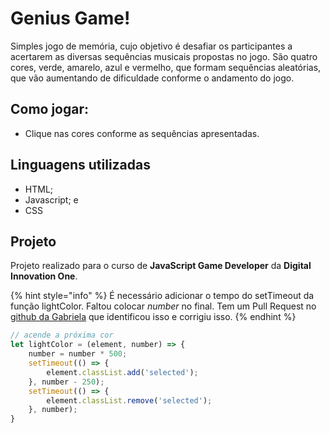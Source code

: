 # Genius Game!
Simples jogo de memória, cujo objetivo é desafiar os participantes a acertarem as diversas sequências musicais propostas no jogo. São quatro cores, verde, amarelo, azul e vermelho, que formam sequências aleatórias, que vão aumentando de dificuldade conforme o andamento do jogo.

## Como jogar:
* Clique nas cores conforme as sequências apresentadas.

## Linguagens utilizadas
* HTML;
* Javascript; e
* CSS

## Projeto
Projeto realizado para o curso de **JavaScript Game Developer** da **Digital Innovation One**.


{% hint style="info" %}
É necessário adicionar o tempo do setTimeout da função lightColor. Faltou colocar _number_ no final. Tem um Pull Request no [github da Gabriela](https://github.com/SpruceGabriela/genesis-dio) que identificou isso e corrigiu isso.
{% endhint %}

```javascript
// acende a próxima cor
let lightColor = (element, number) => {
    number = number * 500;
    setTimeout(() => {
        element.classList.add('selected');
    }, number - 250);
    setTimeout(() => {
        element.classList.remove('selected');
    }, number);
}
```